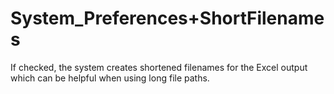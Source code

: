 # System\_Preferences+ShortFilenames

If checked, the system creates shortened filenames for the Excel output
which can be helpful when using long file paths.
